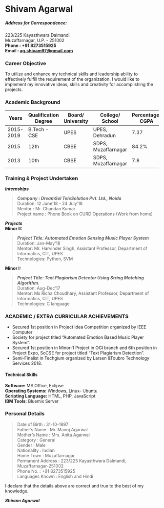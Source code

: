 # Shivam Agarwal
##### Address for Correspondence:	
223/225 Kayasthwara Dalmandi<br/>
Muzaffarnagar, U.P. - 251002<br/>
**Phone	:  +91 8273515925**<br/>
**Email :  ag.shivam97@gmail.com**

### Career Objective
To utilize and enhance my technical skills and leadership ability to effectively fulfill the requirement of the organization. I would like to implement my innovative ideas, skills and creativity for accomplishing the projects.

### Academic Background
| Years | Qualification Degree | Board/ University | College/ School | Percentage/ CGPA |
| ------ | ------ | ------ | ----- | ----- |
| 2015-2019 | B.Tech - CSE | UPES | UPES, Dehradun | 7.37 |
| 2015 | 12th | CBSE | SDPS, Muzaffarnagar | 84.2% |
| 2013 | 10th | CBSE | SDPS, Muzaffarnagar | 7.8 |

### Training & Project Undertaken
***Internships***
>***Company : DreamSol TeleSolution Pvt. Ltd., Noida***<br/>
Duration: 12 June’18 - 24 July’18<br/>
Mentor : Mr. Chandan Kumar</br>
Project name : Phone Book on CURD Operations (Work from home)<br/>

***Projects***<br/>
**Minor II:**<br/>
>***Project Title: Automated Emotion Sensing Music Player System***<br/>
Duration: Jan-May’18<br/>
Mentor: 	Mr. Harvinder Singh, Assistant Professor, Department of Informatics, CIT, UPES<br/>
Technologies:    Python, SVM<br/>

**Minor I:**<br/>
>***Project Title:	Text Plagiarism Detector Using String Matching Algorithm.***<br/>
Duration: Aug-Dec’17<br/>
Mentor:	Ms Richa Choudhary, Assistant Professor, Department of Informatics, CIT, UPES<br/>
Technologies:    C language<br/>

### ACADEMIC / EXTRA CURRICULAR ACHIEVEMENTS
- Secured 1st position in Project Idea Competition organized by IEEE Computer 
- Society for project titled “Automated Emotion Based Music Player System”.
- Secured 1st position in Minor-1 Project in OGI branch and 6th position in Project Expo, SoCSE for project titled “Text Plagiarism Detection”.
- Semi-Finalist in Techgium organized by Larsen &Toubro Technology Services 2018.

#### Technical Skills
**Software:**   MS Office, Eclipse<br/>
**Operating Systems:** Windows, Linux- Ubuntu<br/>
**Scripting Language:**   HTML, PHP, JavaScript<br/>
**IBM Tools:** Bluemix Server<br/>

### Personal Details

>Date of Birth			:	31-10-1997<br/>
Father’s Name			: 	Mr. Manoj Agarwal<br/>
Mother’s Name			:	Mrs. Anita Agarwal<br/>
Category			: 	General<br/>
Gender				:           	Male<br/>
Nationality			:         	Indian<br/>
Home Town			: 	Muzaffarnagar<br/>
Permanent Address		:	223/225 Kayasthwara Dalmandi, Muzaffarnagar-251002<br/>
Phone No.			:	+91 8273515925<br/>
Languages Known		:	English and Hindi<br/>

I declare that the details above are correct and true to the best of my knowledge.<br/>

***Shivam Agarwal***

